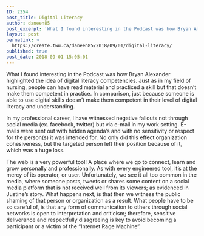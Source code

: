 ```yaml
---
ID: 2254
post_title: Digital Literacy
author: daneen85
post_excerpt: 'What I found interesting in the Podcast was how Bryan Alexander highlighted the idea of digital literacy competencies. Just as in my field of nursing, people can have read material and practiced a skill but that doesn&rsquo;t make them competent in practice. In comparison, just because someone is able to use digital skills doesn&rsquo;t make &hellip; <a href="https://create.twu.ca/daneen85/2018/09/01/digital-literacy/">Continue reading<span> "Digital Literacy"</span></a>'
layout: post
permalink: >
  https://create.twu.ca/daneen85/2018/09/01/digital-literacy/
published: true
post_date: 2018-09-01 15:05:01
---
```

What I found interesting in the Podcast was how Bryan Alexander highlighted the idea of digital literacy competencies.  Just as in my field of nursing, people can have read material and practiced a skill but that doesn’t make them competent in practice.  In comparison, just because someone is able to use digital skills doesn’t make them competent in their level of digital literacy and understanding.

In my professional career, I have witnessed negative fallouts not through social media (ex. facebook, twitter) but via e-mail in my work setting.  E-mails were sent out with hidden agenda’s and with no sensitivity or respect for the person(s) it was intended for.  No only did this effect organization cohesiveness, but the targeted person left their position because of it, which was a huge loss.

The web is a very powerful tool! A place where we go to connect, learn and grow personally and professionally.  As with every engineered tool, it’s at the mercy of its operator, or user.  Unfortunately, we see it all too common in the media, where someone posts, tweets or shares some content on a social media platform that is not received well from its viewers; as evidenced in Justine’s story.  What happens next, is that then we witness the public shaming of that person or organization as a result.  What people have to be so careful of, is that any form of communication to others through social networks is open to interpretation and criticism; therefore, sensitive deliverance and respectfully disagreeing is key to avoid becoming a participant or a victim of the “Internet Rage Machine”.